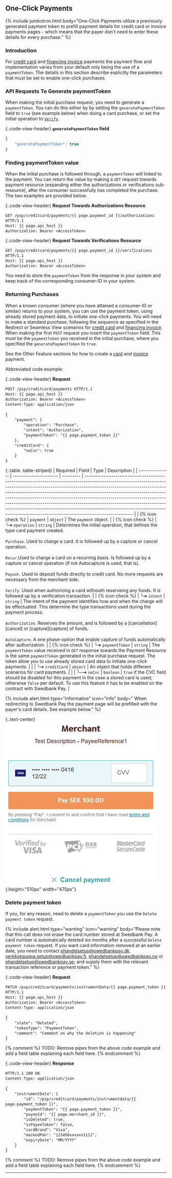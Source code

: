 ## One-Click Payments

{% include jumbotron.html body="One-Click Payments utilize a previously
generated payment token to prefill payment details for credit card or
invoice payments pages - which means that the payer don't need to enter
these details for every purchase." %}

### Introduction

For [credit card][card] and [financing invoice][invoice] payments the
payment flow and implementation varies from your default only being the
use of a `paymentToken`.
The details in this section describe explicitly the parameters that must
be set to enable one-click purchases.

### API Requests To Generate paymentToken

When making the initial purchase request, you need to generate a `paymentToken`.
You can do this either by by setting the `generatePaymentToken` field to
`true` (see example below) when doing a card purchase, or set the initial
operation to [`Verify`][verify].

{:.code-view-header}
**`generatePaymentToken` field**

```js
{
    "generatePaymentToken": true
}
```

### Finding paymentToken value

When the initial purchase is followed through, a `paymentToken` will linked to
the payment.  You can return the value by making a `GET` request towards payment
resource (expanding either the authorizations or verifications sub-resource),
after the consumer successfully has completed the purchase. The two examples are
provided below.

{:.code-view-header}
**Request Towards Authorizations Resource**

```http
GET /psp/creditcard/payments/{{ page.payment_id }}/authorizations HTTP/1.1
Host: {{ page.api_host }}
Authorization: Bearer <AccessToken>
```

{:.code-view-header}
**Request Towards Verifications Resource**

```http
GET /psp/creditcard/payments/{{ page.payment_id }}/verifications HTTP/1.1
Host: {{ page.api_host }}
Authorization: Bearer <AccessToken>
```

You need to store the `paymentToken` from the response in your system and keep
track of the corresponding consumer-ID in your system.

### Returning Purchases

When a known consumer (where you have attained a consumer-ID or similar) returns
to your system, you can use the payment token, using already stored payment
data, to initiate one-click payments. You will need to make a standard
purchase, following the sequence as specified in the Redirect or Seamless View
scenarios for [credit card][card] and [financing invoice][invoice]. When making
the first `POST` request you insert the `paymentToken` field. This must be
the `paymentToken` you received in the initial purchase, where you specified the
`generatePaymentToken` to `true`.

See the Other Feature sections for how to create a [card][create-card-payment]
and [invoice][create-invoice-payment] payment.

Abbreviated code example:

{:.code-view-header}
**Request**

```http
POST /psp/creditcard/payments HTTP/1.1
Host: {{ page.api_host }}
Authorization: Bearer <AccessToken>
Content-Type: application/json

{
    "payment": {
        "operation": "Purchase",
        "intent": "Authorization",
        "paymentToken": "{{ page.payment_token }}"
    },
    "creditCard": {
        "noCvc": true
    }
}
```

{:.table .table-striped}
|     Required     | Field                  | Type      | Description                                                                                                                                                                                                                                                                                                                                                                                                                                                                                                                                                                               |
| :--------------: | ---------------------- | --------- | ----------------------------------------------------------------------------------------------------------------------------------------------------------------------------------------------------------------------------------------------------------------------------------------------------------------------------------------------------------------------------------------------------------------------------------------------------------------------------------------------------------------------------------------------------------------------------------------- |
| {% icon check %} | `payment`              | `object`  | The `payment` object.                                                                                                                                                                                                                                                                                                                                                                                                                                                                                                                                                                     |
| {% icon check %} | └➔&nbsp;`operation`    | `string`  | Determines the initial operation, that defines the type card payment created.<br> <br> `Purchase`. Used to charge a card. It is followed up by a capture or cancel operation.<br> <br> `Recur`.Used to charge a card on a recurring basis. Is followed up by a capture or cancel operation (if not Autocapture is used, that is).<br> <br>`Payout`. Used to deposit funds directly to credit card. No more requests are necessary from the merchant side.<br> <br>`Verify`. Used when authorizing a card withouth reserveing any funds.  It is followed up by a verification transaction. |
| {% icon check %} | └➔&nbsp;`intent`       | `string`  | The intent of the payment identifies how and when the charge will be effectuated. This determine the type transactions used during the payment process.<br> <br>`Authorization`. Reserves the amount, and is followed by a [cancellation][cancel] or [capture][capture] of funds.<br> <br>`AutoCapture`. A one phase-option that enable capture of funds automatically after authorization.                                                                                                                                                                                               |
| {% icon check %} | └➔&nbsp;`paymentToken` | `string`  | The `paymentToken` value received in `GET` response towards the Payment Resource is the same `paymentToken` generated in the initial purchase request. The token allow you to use already stored card data to initiate one-click payments.                                                                                                                                                                                                                                                                                                                                                |
|                  | └➔&nbsp;`creditCard`   | `object`  | An object that holds different scenarios for card payments.                                                                                                                                                                                                                                                                                                                                                                                                                                                                                                                               |
|                  | └─➔&nbsp;`noCvc`       | `boolean` | `true` if the CVC field should be disabled for this payment in the case a stored card is used; otherwise `false` per default. To use this feature it has to be enabled on the contract with Swedbank Pay.                                                                                                                                                                                                                                                                                                                                                                                 |

{% include alert.html type="informative" icon="info" body="
When redirecting to Swedbank Pay the payment page will be
prefilled with the payer's card details. See example below." %}

{:.text-center}
![One click payment page][one-click-image]{:height="510px" width="475px"}

### Delete payment token

If you, for any reason, need to delete a `paymentToken`
you use the `Delete payment token` request.

{% include alert.html type="warning"
                      icon="warning"
                      body="Please note that this call does not erase the card
  number stored at Swedbank Pay.
  A card number is automatically deleted six months after a successful
  `Delete payment token` request.
  If you want card information removed at an earlier date, you need to contact
  [ehandelsetup@swedbankpay.dk](mailto:ehandelsetup@swedbankpay.dk),
  [verkkokauppa.setup@swedbankpay.fi](mailto:verkkokauppa.setup@swedbankpay.fi),
  [ehandelsetup@swedbankpay.no](mailto:ehandelsetup@swedbankpay.no) or
  [ehandelsetup@swedbankpay.se](mailto:ehandelsetup@swedbankpay.se);
  and supply them with the relevant transaction reference or payment token." %}

{:.code-view-header}
**Request**

```http
PATCH /psp/creditcard/payments/instrumentData/{{ page.payment_token }} HTTP/1.1
Host: {{ page.api_host }}
Authorization: Bearer <AccessToken>
Content-Type: application/json

{
    "state": "Deleted",
    "tokenType": "PaymentToken",
    "comment": "Comment on why the deletion is happening"
}
```

{% comment %}
TODO: Remove pipes from the above code example and add a field table
      explaining each field here.
{% endcomment %}

{:.code-view-header}
**Response**

```http
HTTP/1.1 200 OK
Content-Type: application/json

{
    "instrumentData": {
        "id": "/psp/creditcard/payments/instrumentdata/{{ page.payment_token }}",
        "paymentToken": "{{ page.payment_token }}",
        "payeeId": "{{ page.merchant_id }}",
        "isDeleted": true,
        "isPayeeToken": false,
        "cardBrand": "Visa",
        "maskedPan": "123456xxxxxx1111",
        "expiryDate": "MM/YYYY"
    }
}
```

{% comment %}
TODO: Remove pipes from the above code example and add a field table
      explaining each field here.
{% endcomment %}

-----------------------------
[card]: /payments/card
[invoice]: /payments/invoice
[one-click-image]: /assets/img/checkout/one-click.png
[delete-payment-token]: #delete-payment-token
[create-card-payment]: /payments/card/other-features#create-payment
[create-invoice-payment]: /payments/invoice/other-features#create-payment
[verify]: ./other-features#verify
